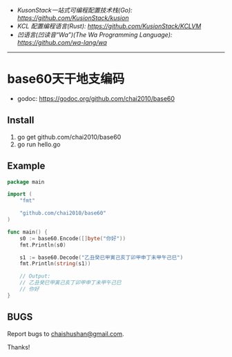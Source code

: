 - *KusonStack一站式可编程配置技术栈(Go): https://github.com/KusionStack/kusion*
- *KCL 配置编程语言(Rust): https://github.com/KusionStack/KCLVM*
- *凹语言(凹读音“Wa”)(The Wa Programming Language): https://github.com/wa-lang/wa*

----

# base60天干地支编码

- godoc: https://godoc.org/github.com/chai2010/base60

## Install

1. go get github.com/chai2010/base60
1. go run hello.go

## Example

```go
package main

import (
	"fmt"

	"github.com/chai2010/base60"
)

func main() {
	s0 := base60.Encode([]byte("你好"))
	fmt.Println(s0)

	s1 := base60.Decode("乙丑癸巳甲寅己亥丁卯甲申丁未甲午己巳")
	fmt.Println(string(s1))

	// Output:
	// 乙丑癸巳甲寅己亥丁卯甲申丁未甲午己巳
	// 你好
}
```

## BUGS

Report bugs to <chaishushan@gmail.com>.

Thanks!
